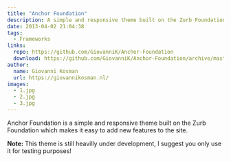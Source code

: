 ```yaml
---
title: "Anchor Foundation"
description: A simple and responsive theme built on the Zurb Foundation
date: 2013-04-02 21:04:38
tags:
  - Frameworks
links:
  repo: https://github.com/GiovanniK/Anchor-Foundation
  download: https://github.com/GiovanniK/Anchor-Foundation/archive/master.zip
author:
  name: Giovanni Kosman
  url: https://giovannikosman.nl/
images:
  - 1.jpg
  - 2.jpg
  - 3.jpg
---
```



Anchor Foundation is a simple and responsive theme built on the Zurb Foundation which makes it easy to add new features to the site.

**Note:** This theme is still heavilly under development, I suggest you only use it for testing purposes!
